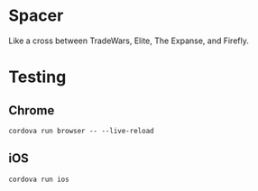 # Spacer
Like a cross between TradeWars, Elite, The Expanse, and Firefly.

# Testing

## Chrome
    cordova run browser -- --live-reload

## iOS
    cordova run ios
